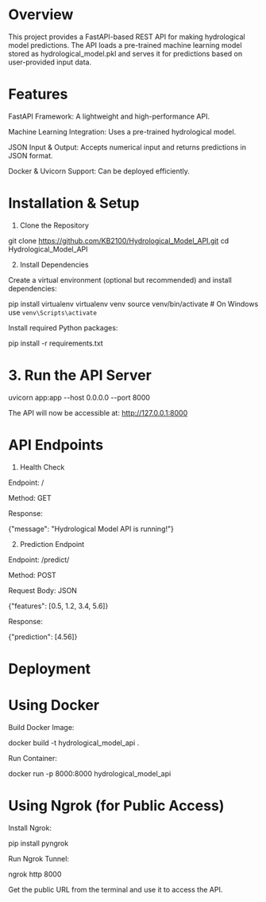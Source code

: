 # Overview

This project provides a FastAPI-based REST API for making hydrological model predictions. The API loads a pre-trained machine learning model stored as hydrological_model.pkl and serves it for predictions based on user-provided input data.

# Features

FastAPI Framework: A lightweight and high-performance API.

Machine Learning Integration: Uses a pre-trained hydrological model.

JSON Input & Output: Accepts numerical input and returns predictions in JSON format.

Docker & Uvicorn Support: Can be deployed efficiently.

# Installation & Setup

1. Clone the Repository

git clone https://github.com/KB2100/Hydrological_Model_API.git
cd Hydrological_Model_API

2. Install Dependencies

Create a virtual environment (optional but recommended) and install dependencies:

pip install virtualenv
virtualenv venv
source venv/bin/activate  # On Windows use `venv\Scripts\activate`

Install required Python packages:

pip install -r requirements.txt

# 3. Run the API Server

uvicorn app:app --host 0.0.0.0 --port 8000

The API will now be accessible at: http://127.0.0.1:8000

# API Endpoints

1. Health Check

Endpoint: /

Method: GET

Response:

{"message": "Hydrological Model API is running!"}

2. Prediction Endpoint

Endpoint: /predict/

Method: POST

Request Body: JSON

{"features": [0.5, 1.2, 3.4, 5.6]}

Response:

{"prediction": [4.56]}

# Deployment

# Using Docker

Build Docker Image:

docker build -t hydrological_model_api .

Run Container:

docker run -p 8000:8000 hydrological_model_api

# Using Ngrok (for Public Access)

Install Ngrok:

pip install pyngrok

Run Ngrok Tunnel:

ngrok http 8000

Get the public URL from the terminal and use it to access the API.

